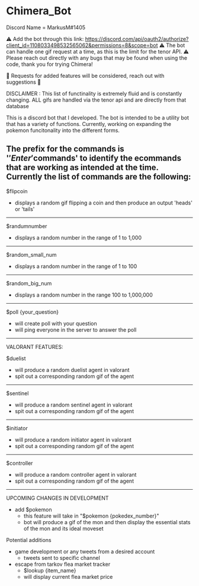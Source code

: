 # Chimera_Bot
Discord Name = MarkusM#1405

⚠️ Add the bot through this link: https://discord.com/api/oauth2/authorize?client_id=1108033498532565062&permissions=8&scope=bot
⚠️ The bot can handle one gif request at a time, as this is the limit for the tenor API.
⚠️ Please reach out directly with any bugs that may be found when using the code, thank you for trying Chimera!

🤠 Requests for added features will be considered, reach out with suggestions 🤙

DISCLAIMER : This list of functinality is extremely fluid and is constantly changing. ALL gifs are handled via the tenor api and are directly from that database

This is a discord bot that I developed.
The bot is intended to be a utility bot that has a variety of functions. 
Currently, working on expanding the pokemon funcitonality into the different forms.


The prefix for the commands is '$'
Enter '$commands' to identify the ecommands that are working as intended at the time.
Currently the list of commands are the following:
------------
$flipcoin
  - displays a random gif flipping a coin and then produce an output 'heads' or 'tails'
------------
$randumnumber
  - displays a random number in the range of 1 to 1,000
------------
$random_small_num
  - displays a random number in the range of 1 to 100
------------
$random_big_num
  - displays a random number in the range 100 to 1,000,000
------------
$poll {your_question}
  - will create poll with your question 
  - will ping everyone in the server to answer the poll


------------
VALORANT FEATURES:

$duelist
  - will produce a random duelist agent in valorant
  - spit out a corresponding random gif of the agent
------------
$sentinel
  - will produce a random sentinel agent in valorant
  - spit out a corresponding random gif of the agent
------------
$initiator
  - will produce a random initiator agent in valorant
  - spit out a corresponding random gif of the agent
------------
$controller
  - will produce a random controller agent in valorant
  - spit out a corresponding random gif of the agent
------------
  
UPCOMING CHANGES IN DEVELOPMENT

- add $pokemon 
    - this feature will take in "$pokemon {pokedex_number}"
    - bot will produce a gif of the mon and then display the essential stats of the mon and its ideal moveset
    
Potential additions
  - game development or any tweets from a desired account
      - tweets sent to specific channel
  - escape from tarkov flea market tracker
      - $lookup {item_name}
      - will display current flea market price 

          







